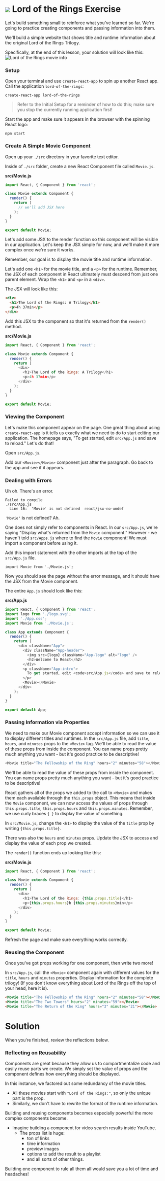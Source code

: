 # ![](https://ga-dash.s3.amazonaws.com/production/assets/logo-9f88ae6c9c3871690e33280fcf557f33.png)  Lord of the Rings Exercise
Let's build something small to reinforce what you've learned so far. We're going
to practice creating components and passing information into them.

We'll build a simple website that shows title and runtime information about the
original Lord of the Rings Trilogy.

Specifically, at the end of this lesson, your solution will look like this:
![Lord of the Rings movie info](images/lord-of-the-rings-final.png)

### Setup
Open your terminal and use `create-react-app` to spin up another React
app. Call the application `lord-of-the-rings`:

```
create-react-app lord-of-the-rings
```

> Refer to the Initial Setup for a reminder of how to do this; make sure you stop the currently running application first!

Start the app and make sure it appears in the browser with the spinning React
logo:

```
npm start
```

### Create A Simple Movie Component
Open up your `./src` directory in your favorite text editor.

Inside of `./src` folder, create a new React Component file called `Movie.js`.

**src/Movie.js**
```js
import React, { Component } from 'react';

class Movie extends Component {
  render() {
    return (
      // we'll add JSX here
    );
  }
}

export default Movie;
```

Let's add some JSX to the render function so this component will be visible in
our application. Let's keep the JSX simple for now, and we'll make it more
complex once we're sure it works.

Remember, our goal is to display the movie title and
runtime information.

Let's add one `<h1>` for the movie title, and a `<p>` for the runtime. Remember,
the JSX of each component in React ultimately must descend from just one parent
element. Wrap the `<h1>` and `<p>` in a `<div>`.

The JSX will look like this:

```html
<div>
  <h1>The Lord of the Rings: A Trilogy</h1>
  <p>4h 37min</p>
</div>
```

Add this JSX to the component so that it's returned from the `render()` method.

**src/Movie.js**
```js
import React, { Component } from 'react';

class Movie extends Component {
  render() {
    return (
      <div>
        <h1>The Lord of the Rings: A Trilogy</h1>
        <p>4h 37min</p>
      </div>
    );
  }
}

export default Movie;
```

### Viewing the Component
Let's make this component appear on the page. One great thing about using
`create-react-app` is it tells us exactly what we need to do to start editing
our application. The homepage says, "To get started, edit `src/App.js` and save to
reload." Let's do that!

Open `src/App.js`.

Add our `<Movie></Movie>` component just after the paragraph. Go back to the
app and see if it appears.

### Dealing with Errors
Uh oh. There's an error.

```
Failed to compile
./src/App.js
  Line 16:  'Movie' is not defined  react/jsx-no-undef
```

`'Movie'` is not defined? Ah.

One does not simply refer to components in React. In our `src/App.js`, we're saying "Display what's returned from the `Movie` component." However - we haven't told `src/Apps.js` where to find the `Movie` component! We must import a component
before using it.

Add this import statement with the other imports at the top of
the `src/App.js` file.

```
import Movie from './Movie.js';
```

Now you should see the page without the error message, and it should have the
JSX from the Movie component.

The entire `App.js` should look like this:

**src/App.js**
```js
import React, { Component } from 'react';
import logo from './logo.svg';
import './App.css';
import Movie from './Movie.js';

class App extends Component {
  render() {
    return (
      <div className="App">
        <div className="App-header">
          <img src={logo} className="App-logo" alt="logo" />
          <h2>Welcome to React</h2>
        </div>
        <p className="App-intro">
          To get started, edit <code>src/App.js</code> and save to reload.
        </p>
        <Movie></Movie>
      </div>
    );
  }
}

export default App;
```

### Passing Information via Properties
We need to make our Movie component accept information so we can use it to
display different titles and runtimes. In the `src/App.js` file, add `title`, `hours`, and `minutes`
props to the `<Movie>` tag. We'll be able to read the value of these
props from inside the component. You can name props pretty much
anything you want - but it's good practice to be descriptive!

```js
<Movie title="The Fellowship of the Ring" hours="2" minutes="58"></Movie>
```
We'll be able to read the value of these props from inside the component. You can name props pretty much
anything you want - but it's good practice to be descriptive!

React gathers
all of the props we added to the call to `<Movie>` and makes them each available
through the `this.props` object. This means that inside the `Movie` component, we can now access the values of props through
`this.props.title`, `this.props.hours` and `this.props.minutes`. Remember, we use curly braces `{ }` to display the value of something.

In `src/Movie.js`, change the `<h1>` to display the value of
the `title` prop by writing `{this.props.title}`.

There was also the `hours` and `minutes` props. Update the JSX to access and display the value of each prop we created.

The `render()` function ends up looking like this:

**src/Movie.js**
```js
import React, { Component } from 'react';

class Movie extends Component {
  render() {
    return (
      <div>
        <h1>The Lord of the Rings: {this.props.title}</h1>
        <p>{this.props.hours}h {this.props.minutes}min</p>
      </div>
    );
  }
}

export default Movie;
```

Refresh the page and make sure everything works correctly.

### Reusing the Component
Once you've got props working for one component, then write two more!

In `src/App.js`, call
the `<Movie>` component again with different values for the `title`, `hours` and `minutes`
properties. Display information for the complete trilogy! (If you don't know everything about Lord of the Rings off the top of your head, here it is).

```html
<Movie title="The Fellowship of the Ring" hours="2" minutes="58"></Movie>
<Movie title="The Two Towers" hours="2" minutes="59"></Movie>
<Movie title="The Return of the King" hours="3" minutes="21"></Movie>
```

# Solution
When you're finished, review the reflections below.

### Reflecting on Reusability
Components are great because they allow us to compartmentalize code and easily
reuse parts we create. We simply set the value of props and the component defines how everything should be displayed.

In this instance, we factored out some redundancy of the
movie titles.
- All these movies start with `"Lord of the Rings:"`, so only the unique part is the prop.
- Similarly, we don't have to rewrite the format of the runtime information.

Building and reusing components becomes especially powerful the more complex components become.
- Imagine building a component for video search results inside YouTube.
  - The props list is huge:
    - ton of links
    - time information
    - preview images
    - options to add the result to a playlist
    - and all sorts of other things.

Building one component to rule all them all would save you a lot of time and headaches!

